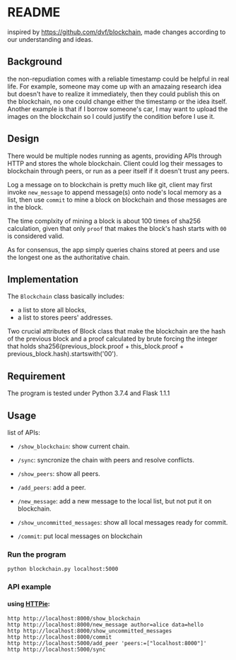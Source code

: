 # README

inspired by https://github.com/dvf/blockchain, made changes according to our understanding and ideas. 

## Background

the non-repudiation comes with a reliable timestamp could be helpful in real life. For example, someone may come up with an amazaing research idea but doesn't have to realize it immediately, then they could publish this on the blockchain, no one could change either the timestamp or the idea itself. Another example is that if I borrow someone's car, I may want to upload the images on the blockchain so I could justify the condition before I use it.


## Design

There would be multiple nodes running as agents, providing APIs through HTTP and stores the whole blockchain. Client could log their messages to blockchain through peers, or run as a peer itself if it doesn't trust any peers.

Log a message on to blockchain is pretty much like git, client may first invoke `new_message` to append message(s) onto node's local memory as a list, then use `commit` to mine a block on blockchain and those messages are in the block. 

The time complxity of mining a block is about 100 times of sha256 calculation, given that only `proof` that makes the block's hash starts with `00` is considered valid.

As for consensus, the app simply queries chains stored at peers and use the longest one as the authoritative chain.

## Implementation

The `Blockchain` class basically includes:
- a list to store all blocks, 
- a list to stores peers' addresses. 


Two crucial attributes of Block class that make the blockchain are the hash of the previous block and a proof calculated by brute forcing the integer that holds sha256(previous_block.proof + this_block.proof + previous_block.hash).startswith('00'). 

## Requirement

The program is tested under Python 3.7.4 and Flask 1.1.1

## Usage

list of APIs:

- `/show_blockchain`: show current chain.

- `/sync`: syncronize the chain with peers and resolve conflicts.

- `/show_peers`: show all peers.

- `/add_peers`: add a peer.

- `/new_message`: add a new message to the local list, but not put it on blockchain.

- `/show_uncommitted_messages`: show all local messages ready for commit.

- `/commit`: put local messages on blockchain

### Run the program

`python blockchain.py localhost:5000`

### API example

#### using [HTTPie](https://github.com/jakubroztocil/httpie):

```
http http://localhost:8000/show_blockchain
http http://localhost:8000/new_message author=alice data=hello
http http://localhost:8000/show_uncommitted_messages
http http://localhost:8000/commit
http http://localhost:5000/add_peer 'peers:=["localhost:8000"]'
http http://localhost:5000/sync
```


